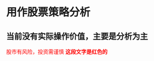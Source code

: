 # 用作股票策略分析
## 当前没有实际操作价值，主要是分析为主
<span style="color: red;">股市有风险，投资需谨慎</span>
**<span style="color: red;">这段文字是红色的</span>**
